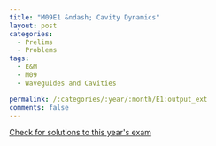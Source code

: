 ```yaml
---
title: "M09E1 &ndash; Cavity Dynamics"
layout: post
categories:
  - Prelims
  - Problems
tags:
  - E&M
  - M09
  - Waveguides and Cavities

permalink: /:categories/:year/:month/E1:output_ext
comments: false
---
```

<object data="2009M1E.pdf" type="application/pdf" width="100%" height="500"></object>
<div class="message"><a href='https://princetonprelim.com/prelim/23/'>Check for solutions to this year's exam</a></div>